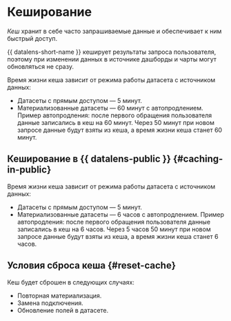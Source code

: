 # Кеширование

_Кеш_ хранит в себе часто запрашиваемые данные и обеспечивает к ним быстрый доступ.

{{ datalens-short-name }} кеширует результаты запроса пользователя, поэтому при изменении данных в источнике дашборды и чарты могут обновляться не сразу.

Время жизни кеша зависит от режима работы датасета с источником данных:
* Датасеты с прямым доступом — 5 минут.
* Материализованные датасеты — 60 минут с автопродлением. 
Пример автопродления: после первого обращения пользователя данные записались в кеш на 60 минут. Через 50 минут при новом запросе данные будут взяты из кеша, а время жизни кеша станет 60 минут.



## Кеширование в {{ datalens-public }} {#caching-in-public}

Время жизни кеша зависит от режима работы датасета с источником данных:
* Датасеты с прямым доступом — 5 минут.
* Материализованные датасеты — 6 часов с автопродлением. 
Пример автопродления: после первого обращения пользователя данные записались в кеш на 6 часов. Через 5 часов 50 минут при новом запросе данные будут взяты из кеша, а время жизни кеша станет 6 часов.

## Условия сброса кеша {#reset-cache}

Кеш будет сброшен в следующих случаях:   
* Повторная материализация.
* Замена подключения.
* Обновление полей в датасете.